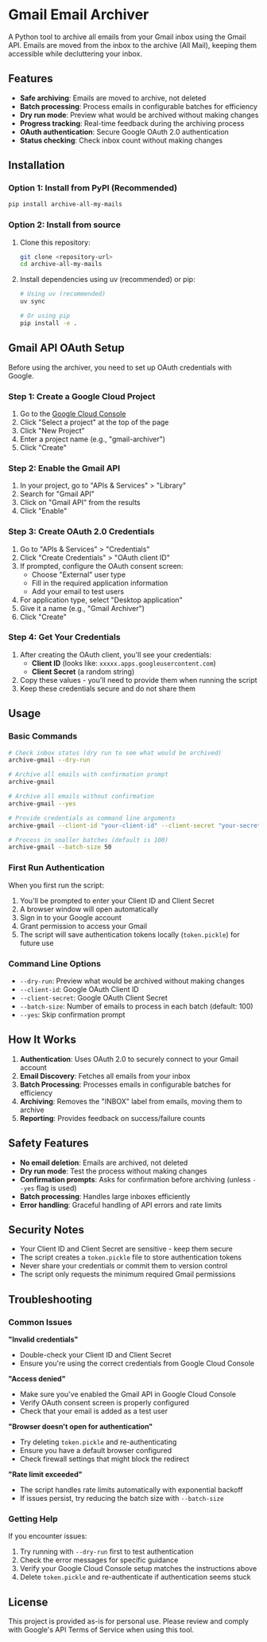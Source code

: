 # Gmail Email Archiver

A Python tool to archive all emails from your Gmail inbox using the Gmail API. Emails are moved from the inbox to the archive (All Mail), keeping them accessible while decluttering your inbox.

## Features

- **Safe archiving**: Emails are moved to archive, not deleted
- **Batch processing**: Process emails in configurable batches for efficiency
- **Dry run mode**: Preview what would be archived without making changes
- **Progress tracking**: Real-time feedback during the archiving process
- **OAuth authentication**: Secure Google OAuth 2.0 authentication
- **Status checking**: Check inbox count without making changes

## Installation

### Option 1: Install from PyPI (Recommended)

```bash
pip install archive-all-my-mails
```

### Option 2: Install from source

1. Clone this repository:

   ```bash
   git clone <repository-url>
   cd archive-all-my-mails
   ```

2. Install dependencies using uv (recommended) or pip:

   ```bash
   # Using uv (recommended)
   uv sync

   # Or using pip
   pip install -e .
   ```

## Gmail API OAuth Setup

Before using the archiver, you need to set up OAuth credentials with Google.

### Step 1: Create a Google Cloud Project

1. Go to the [Google Cloud Console](https://console.cloud.google.com/)
2. Click "Select a project" at the top of the page
3. Click "New Project"
4. Enter a project name (e.g., "gmail-archiver")
5. Click "Create"

### Step 2: Enable the Gmail API

1. In your project, go to "APIs & Services" > "Library"
2. Search for "Gmail API"
3. Click on "Gmail API" from the results
4. Click "Enable"

### Step 3: Create OAuth 2.0 Credentials

1. Go to "APIs & Services" > "Credentials"
2. Click "Create Credentials" > "OAuth client ID"
3. If prompted, configure the OAuth consent screen:
   - Choose "External" user type
   - Fill in the required application information
   - Add your email to test users
4. For application type, select "Desktop application"
5. Give it a name (e.g., "Gmail Archiver")
6. Click "Create"

### Step 4: Get Your Credentials

1. After creating the OAuth client, you'll see your credentials:
   - **Client ID** (looks like: `xxxxx.apps.googleusercontent.com`)
   - **Client Secret** (a random string)
2. Copy these values - you'll need to provide them when running the script
3. Keep these credentials secure and do not share them

## Usage

### Basic Commands

```bash
# Check inbox status (dry run to see what would be archived)
archive-gmail --dry-run

# Archive all emails with confirmation prompt
archive-gmail

# Archive all emails without confirmation
archive-gmail --yes

# Provide credentials as command line arguments
archive-gmail --client-id "your-client-id" --client-secret "your-secret"

# Process in smaller batches (default is 100)
archive-gmail --batch-size 50
```

### First Run Authentication

When you first run the script:

1. You'll be prompted to enter your Client ID and Client Secret
2. A browser window will open automatically
3. Sign in to your Google account
4. Grant permission to access your Gmail
5. The script will save authentication tokens locally (`token.pickle`) for future use

### Command Line Options

- `--dry-run`: Preview what would be archived without making changes
- `--client-id`: Google OAuth Client ID
- `--client-secret`: Google OAuth Client Secret
- `--batch-size`: Number of emails to process in each batch (default: 100)
- `--yes`: Skip confirmation prompt

## How It Works

1. **Authentication**: Uses OAuth 2.0 to securely connect to your Gmail account
2. **Email Discovery**: Fetches all emails from your inbox
3. **Batch Processing**: Processes emails in configurable batches for efficiency
4. **Archiving**: Removes the "INBOX" label from emails, moving them to archive
5. **Reporting**: Provides feedback on success/failure counts

## Safety Features

- **No email deletion**: Emails are archived, not deleted
- **Dry run mode**: Test the process without making changes
- **Confirmation prompts**: Asks for confirmation before archiving (unless `--yes` flag is used)
- **Batch processing**: Handles large inboxes efficiently
- **Error handling**: Graceful handling of API errors and rate limits

## Security Notes

- Your Client ID and Client Secret are sensitive - keep them secure
- The script creates a `token.pickle` file to store authentication tokens
- Never share your credentials or commit them to version control
- The script only requests the minimum required Gmail permissions

## Troubleshooting

### Common Issues

**"Invalid credentials"**

- Double-check your Client ID and Client Secret
- Ensure you're using the correct credentials from Google Cloud Console

**"Access denied"**

- Make sure you've enabled the Gmail API in Google Cloud Console
- Verify OAuth consent screen is properly configured
- Check that your email is added as a test user

**"Browser doesn't open for authentication"**

- Try deleting `token.pickle` and re-authenticating
- Ensure you have a default browser configured
- Check firewall settings that might block the redirect

**"Rate limit exceeded"**

- The script handles rate limits automatically with exponential backoff
- If issues persist, try reducing the batch size with `--batch-size`

### Getting Help

If you encounter issues:

1. Try running with `--dry-run` first to test authentication
2. Check the error messages for specific guidance
3. Verify your Google Cloud Console setup matches the instructions above
4. Delete `token.pickle` and re-authenticate if authentication seems stuck

## License

This project is provided as-is for personal use. Please review and comply with Google's API Terms of Service when using this tool.

